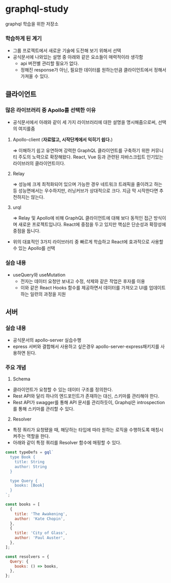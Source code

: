 # graphql-study

graphql 학습을 위한 저장소

### 학습하게 된 계기

- 그룹 프로젝트에서 새로운 기술에 도전해 보기 위해서 선택
- 공식문서에 나와있는 설명 중 아래와 같은 요소들이 매력적이라 생각함
  - api 버전별 관리할 필요가 없다.
  - 정해진 response가 아닌, 필요한 데이터를 원하는만큼 클라이언트에서 정해서 가져올 수 있다.
## 클라이언트
### 많은 라이브러리 중 Apollo를 선택한 이유

- 공식문서에서 아래와 같이 세 가지 라이브러리에 대한 설명을 명시해줌으로써, 선택의 여지를줌

1. Apollo-client (**자료많고, 시작단계에서 익히기 쉽다.**)

   ⇒ 이해하기 쉽고 유연하며 강력한 GraphQL 클라이언트를 구축하기 위한 커뮤니티 주도의 노력으로 확장해왔다. React, Vue 등과 관련된 자바스크립트 인기있는 라이브러의 클라이언트이다.

2. Relay

   ⇒ 성능에 크게 최적화되어 있으며 가능한 경우 네트워크 트래픽을 줄이려고 하는 등 성능면에서는 우수하지만, 러닝커브가 상대적으로 크다. 지금 막 시작한다면 추천하지는 않는다.

3. urql

   ⇒ Relay 및 Apollo에 비해 GraphQL 클라이언트에 대해 보다 동적인 접근 방식이며 새로운 프로젝트입니다. React에 중점을 두고 있지만 핵심은 단순성과 확장성에 중점을 둡니다.

- 위의 대표적인 3가지 라이브러리 중 빠르게 학습하고 React에 효과적으로 사용할 수 있는 Apollo를 선택

### 실습 내용

- useQuery와 useMutation
  - 전자는 데이터 요청만 보내고 수정, 삭제와 같은 작업은 후자를 이용
  - 이와 같은 React Hooks 함수를 제공하면서 데이터를 가져오고 UI를 업데이트하는 일련의 과정을 지원
## 서버
### 실습 내용
- 공식문서의 apollo-server 실습수행
- epress 서버와 결합해서 사용하고 싶은경우 apollo-server-express패키지를 사용하면 된다.
### 주요 개념
1. Schema
* 클라이언트가 요청할 수 있는 데이터 구조를 정의한다.
* Rest API와 달리 하나의 엔드포인트가 존재하는 대신, 스키마를 관리해야 한다.
* Rest API가 swagger를 통해 API 문서를 관리하듯이, Graphql은 introspection를 통해 스키마를 관리할 수 있다.
2. Resolver
* 특정 쿼리가 요청됐을 때, 해당하는 타입에 따라 원하는 로직을 수행하도록 매칭시켜주는 역할을 한다.
* 아래와 같이 특정 쿼리를 Resolver 함수에 매핑할 수 있다.
```jsx
const typeDefs = gql`
  type Book {
    title: String
    author: String
  }

  type Query {
    books: [Book]
  }
`;

const books = [
  {
    title: 'The Awakening',
    author: 'Kate Chopin',
  },
  {
    title: 'City of Glass',
    author: 'Paul Auster',
  },
];

const resolvers = {
  Query: {
    books: () => books,
  },
};
```
